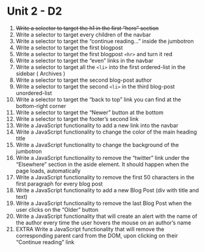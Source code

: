 # Unit 2 - D2

1. ~~Write a selector to target the h1 in the first “hero” section~~
2. Write a selector to target every children of the navbar
3. Write a selector to target the “continue reading…” inside the jumbotron
4. Write a selector to target the first blogpost
5. Write a selector to target the first blogpost `<hr>` and turn it red
6. Write a selector to target the “even” links in the navbar
7. Write a selector to target all the `<li>` into the first ordered-list in the sidebar ( Archives )
8. Write a selector to target the second blog-post author
9. Write a selector to target the second `<li>` in the third blog-post unordered-list
10. Write a selector to target the “back to top” link you can find at the bottom-right corner
11. Write a selector to target the “Newer” button at the bottom
12. Write a selector to target the footer’s second link
13. Write a JavaScript functionality to add a new link into the navbar
14. Write a JavaScript functionality to change the color of the main heading title
15. Write a JavaScript functionality to change the background of the jumbotron
16. Write a JavaScript functionality to remove the “twitter” link under the “Elsewhere” section in the aside element. It should happen when the page loads, automatically
17. Write a JavaScript functionality to remove the first 50 characters in the first paragraph for every blog post
18. Write a JavaScript functionality to add a new Blog Post (div with title and text)
19. Write a JavaScript functionality to remove the last Blog Post when the user clicks on the “Older” button
20. Write a JavaScript functionality that will create an alert with the name of the author every time the user hovers the mouse on an author’s name
21. EXTRA Write a JavaScript functionality that will remove the corresponding parent card from the DOM, upon clicking on their “Continue reading” link
